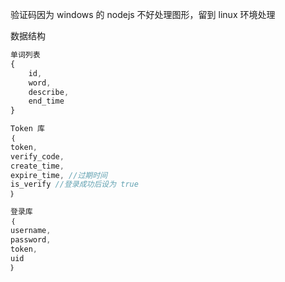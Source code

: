 验证码因为 windows 的 nodejs 不好处理图形，留到 linux 环境处理

数据结构

```js
单词列表
{
    id,
    word,
    describe,
    end_time
}

Token 库
｛
token,
verify_code,
create_time, 
expire_time, //过期时间
is_verify //登录成功后设为 true
｝

登录库
｛
username,
password,
token,
uid
｝

```
